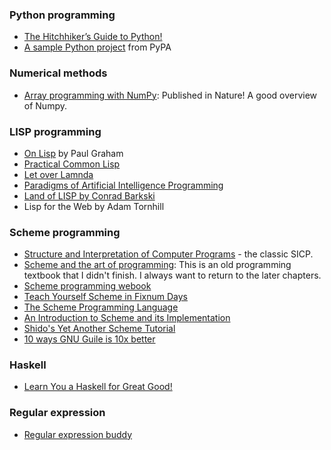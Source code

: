 ### Python programming
- [The Hitchhiker’s Guide to Python!](https://docs.python-guide.org)
- [A sample Python project](https://github.com/pypa/sampleproject) from PyPA

### Numerical methods 
- [Array programming with NumPy](https://www.nature.com/articles/s41586-020-2649-2): Published in Nature! A good overview of Numpy.

### LISP programming
- [On Lisp](https://sep.yimg.com/ty/cdn/paulgraham/onlisp.ps?t=1595850613&) by Paul Graham
- [Practical Common Lisp](http://www.gigamonkeys.com/book/)
- [Let over Lamnda](https://letoverlambda.com/index.cl/toc)
- [Paradigms of Artificial Intelligence Programming](https://github.com/norvig/paip-lisp)
- [Land of LISP by Conrad Barkski](http://landoflisp.com)
- Lisp for the Web by Adam Tornhill
 
### Scheme programming
- [Structure and Interpretation of Computer Programs](https://mitpress.mit.edu/sites/default/files/sicp/full-text/book/book-Z-H-4.html#%_toc_start) - the classic SICP.
- [Scheme and the art of programming](https://www.cs.unm.edu/~williams/cs357/springer-friedman.pdf): This is an old programming textbook that I didn't finish. I always want to return to the later chapters.
- [Scheme programming webook](https://en.wikibooks.org/wiki/Scheme_Programming)
- [Teach Yourself Scheme in Fixnum Days](https://ds26gte.github.io/tyscheme/index-Z-H-1.html#TAG:__tex2page_toc)
- [The Scheme Programming Language](https://www.scheme.com/tspl4/)
- [An Introduction to Scheme and its Implementation](https://icem.folkwang-uni.de/~finnendahl/cm_kurse/doc/schintro/schintro_toc.html)
- [Shido's Yet Another Scheme Tutorial](https://www.shido.info/lisp/idx_scm_e.html)
- [10 ways GNU Guile is 10x better](https://www.draketo.de/software/guile-10x.html)

### Haskell
- [Learn You a Haskell for Great Good!](http://learnyouahaskell.com/chapters)

### Regular expression
- [Regular expression buddy](http://www.regular-expressions.info/tutorial.html)

